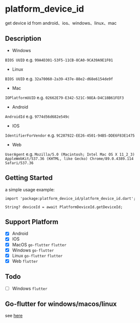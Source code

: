# platform_device_id

get device id from android、ios、windows、linux、mac

## Description

- Windows 

`BIOS UUID` e.g. `99A4D301-53F5-11CB-8CA0-9CA39A9E1F01`
- Linux 

`BIOS UUID` e.g. `32a70060-2a39-437e-88e2-d68e6154de9f`
- Mac 

`IOPlatformUUID` e.g. `02662E79-E342-521C-98EA-D4C18B61FEF3`

- Android 

`AndroidId` e.g. `9774d56d682e549c`

- IOS 

`IdentifierForVendor` e.g. `9C287922-EE26-4501-94B5-DDE6F83E1475`

- Web

`UserAgent` e.g. `Mozilla/5.0 (Macintosh; Intel Mac OS X 11_2_3) AppleWebKit/537.36 (KHTML, like Gecko) Chrome/89.0.4389.114 Safari/537.36`

## Getting Started

a simple usage example:

```
import 'package:platform_device_id/platform_device_id.dart';

String? deviceId = await PlatformDeviceId.getDeviceId;
```
## Support Platform
 
- [x] Android
- [x] IOS
- [x] MacOS   `go-flutter` `flutter`
- [x] Windows `go-flutter`
- [x] Linux   `go-flutter` `flutter`
- [x] Web `flutter`

## Todo

- [ ] Windows `flutter`


## Go-flutter for windows/macos/linux

see [here](https://github.com/BestBurning/platform_device_id/tree/master/go)
